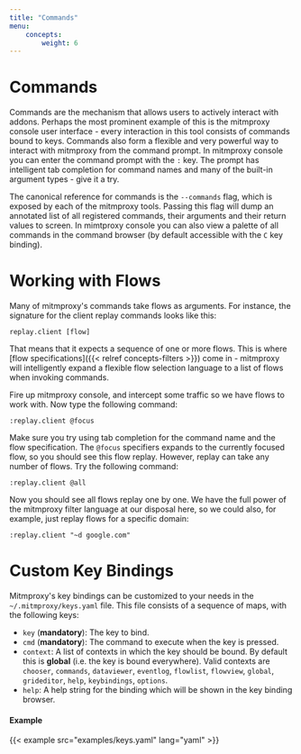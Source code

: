 ```yaml
---
title: "Commands"
menu:
    concepts:
        weight: 6
---
```


# Commands

Commands are the mechanism that allows users to actively interact with addons.
Perhaps the most prominent example of this is the mitmproxy console user
interface - every interaction in this tool consists of commands bound to keys.
Commands also form a flexible and very powerful way to interact with mitmproxy
from the command prompt. In mitmproxy console you can enter the command prompt
with the `:` key. The prompt has intelligent tab completion for command names
and many of the built-in argument types - give it a try.

The canonical reference for commands is the `--commands` flag, which is exposed
by each of the mitmproxy tools. Passing this flag will dump an annotated list of
all registered commands, their arguments and their return values to screen. In
mimtproxy console you can also view a palette of all commands in the command
browser (by default accessible with the `C` key binding).

# Working with Flows

Many of mitmproxy's commands take flows as arguments. For instance, the
signature for the client replay commands looks like this:

```
replay.client [flow]
```

That means that it expects a sequence of one or more flows. This is where [flow
specifications]({{< relref concepts-filters >}}) come in - mitmproxy will
intelligently expand a flexible flow selection language to a list of flows when
invoking commands.

Fire up mitmproxy console, and intercept some traffic so we have flows to work
with. Now type the following command:

```
:replay.client @focus
```

Make sure you try using tab completion for the command name and the flow
specification. The `@focus` specifiers expands to the currently focused flow, so
you should see this flow replay. However, replay can take any number of flows.
Try the following command:

```
:replay.client @all
```

Now you should see all flows replay one by one. We have the full power of the
mitmproxy filter language at our disposal here, so we could also, for example,
just replay flows for a specific domain:

```
:replay.client "~d google.com"
```

# Custom Key Bindings

Mitmproxy's key bindings can be customized to your needs in the
`~/.mitmproxy/keys.yaml` file. This file consists of a sequence of maps, with
the following keys:

* `key` (**mandatory**): The key to bind.
* `cmd` (**mandatory**): The command to execute when the key is pressed.
* `context`: A list of contexts in which the key should be bound. By default this is **global** (i.e. the key is bound everywhere). Valid contexts are `chooser`, `commands`, `dataviewer`, `eventlog`, `flowlist`, `flowview`, `global`, `grideditor`, `help`, `keybindings`, `options`.
* `help`: A help string for the binding which will be shown in the key binding browser.

#### Example

{{< example src="examples/keys.yaml" lang="yaml" >}}
